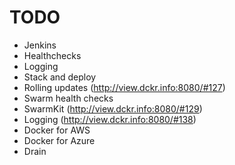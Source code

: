TODO
====

* Jenkins
* Healthchecks
* Logging
* Stack and deploy
* Rolling updates (http://view.dckr.info:8080/#127)
* Swarm health checks
* SwarmKit (http://view.dckr.info:8080/#129)
* Logging (http://view.dckr.info:8080/#138)
* Docker for AWS
* Docker for Azure
* Drain
